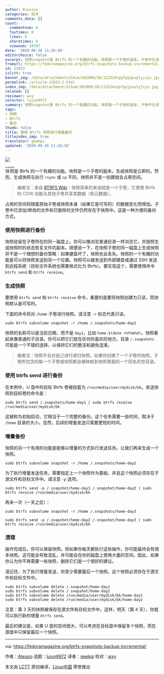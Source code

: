 ```yaml
---
author: Alessio
categories: 技术
comments_data: []
count:
  commentnum: 0
  favtimes: 0
  likes: 0
  sharetimes: 0
  viewnum: 10707
date: '2020-09-26 11:26:58'
editorchoice: false
excerpt: 快照snapshot是 Btrfs 的一个有趣的功能。快照是一个子卷的副本。子卷中已添加/修改的文件和已删除的文件仍然存在于快照中。这是一种方便的备份方式。
fromurl: https://fedoramagazine.org/btrfs-snapshots-backup-incremental/
id: 12653
islctt: true
banner_img: /data/attachment/album/202009/26/112524cppfppjpvplyjzyx.jpg
permalink: /article-12653-1.html
index_img: /data/attachment/album/202009/26/112524cppfppjpvplyjzyx.jpg.thumb.jpg
related: []
reviewer: wxy
selector: lujun9972
summary: 快照snapshot是 Btrfs 的一个有趣的功能。快照是一个子卷的副本。子卷中已添加/修改的文件和已删除的文件仍然存在于快照中。这是一种方便的备份方式。
tags:
- 快照
- Btrfs
- 备份
thumb: false
title: 使用 Btrfs 快照进行增量备份
titleindex_img: true
translator: geekpi
updated: '2020-09-26 11:26:58'
---
```


![](/data/attachment/album/202009/26/112524cppfppjpvplyjzyx.jpg)


<ruby> 快照 <rt>  snapshot </rt></ruby>是 Btrfs 的一个有趣的功能。快照是一个子卷的副本。生成快照是立即的。然而，生成快照与执行 `rsync` 或 `cp` 不同，快照并不是一创建就会占用空间。



> 
> 编者注：来自 [BTRFS Wiki](https://btrfs.wiki.kernel.org/index.php/SysadminGuide#Snapshots)：快照简单的来说就是一个子卷，它使用 Btrfs 的 COW 功能与其他子卷共享其数据（和元数据）。
> 
> 
> 


占用的空间将随着原始子卷或快照本身（如果它是可写的）的数据变化而增加。子卷中已添加/修改的文件和已删除的文件仍然存在于快照中。这是一种方便的备份方式。


### 使用快照进行备份


快照驻留在子卷所在的同一磁盘上。你可以像浏览普通目录一样浏览它，并按照生成快照时的状态恢复文件的副本。顺便说一下，在快照子卷的同一磁盘上生成快照并不是一个理想的备份策略：如果硬盘坏了，快照也会丢失。快照的一个有趣的功能是可以将快照发送到另一个位置。快照可以被发送到外部硬盘或通过 SSH 发送到远程系统（目标文件系统也需要格式化为 Btrfs）。要实现这个，需要使用命令 `btrfs send` 和 `btrfs receive`。


### 生成快照


要使用 `btrfs send` 和 `btrfs receive` 命令，重要的是要将快照创建为只读，而快照默认是可写的。


下面的命令将对 `/home` 子卷进行快照。请注意 `-r` 标志代表只读。



```
sudo btrfs subvolume snapshot -r /home /.snapshots/home-day1

```

快照的名称可以是当前日期，而不是 `day1`，比如 `home-$(date +%Y%m%d)`。快照看起来像普通的子目录。你可以把它们放在任何你喜欢的地方。目录 `/.snapshots` 可能是一个不错的选择，以保持它们的整洁和避免混淆。



> 
> 编者注：快照不会对自己进行递归快照。如果你创建了一个子卷的快照，子卷所包含的每一个子卷或快照都会被映射到快照里面的一个同名的空目录。
> 
> 
> 


### 使用 btrfs send 进行备份


在本例中，U 盘中的目标 Btrfs 卷被挂载为 `/run/media/user/mydisk/bk`。发送快照到目标卷的命令是：



```
sudo btrfs send /.snapshots/home-day1 | sudo btrfs receive /run/media/user/mydisk/bk

```

这被称为初始启动，它相当于一个完整的备份。这个任务需要一些时间，取决于 `/home` 目录的大小。显然，后续的增量发送只需要更短的时间。


### 增量备份


快照的另一个有用的功能是能够以增量的方式执行发送任务。让我们再来生成一个快照。



```
sudo btrfs subvolume snapshot -r /home /.snapshots/home-day2

```

为了执行增量发送任务，需要指定上一个快照作为基础，并且这个快照必须存在于源文件和目标文件中。请注意 `-p` 选项。



```
sudo btrfs send -p /.snapshot/home-day1 /.snapshot/home-day2 | sudo btrfs receive /run/media/user/mydisk/bk

```

再来一次（一天之后）：



```
sudo btrfs subvolume snapshot -r /home /.snapshots/home-day3

sudo btrfs send -p /.snapshot/home-day2 /.snapshot/home-day3 | sudo btrfs receive /run/media/user/mydisk/bk

```

### 清理


操作完成后，你可以保留快照。但如果你每天都执行这些操作，你可能最终会有很多快照。这可能会导致混乱，并可能会在你的磁盘上使用大量的空间。因此，如果你认为你不再需要一些快照，删除它们是一个很好的建议。


请记住，为了执行增量发送，你至少需要最后一个快照。这个快照必须存在于源文件和目标文件中。



```
sudo btrfs subvolume delete /.snapshot/home-day1
sudo btrfs subvolume delete /.snapshot/home-day2
sudo btrfs subvolume delete /run/media/user/mydisk/bk/home-day1
sudo btrfs subvolume delete /run/media/user/mydisk/bk/home-day2

```

注意：第 3 天的快照被保存在源文件和目标文件中。这样，明天（第 4 天），你就可以执行新的增量 `btrfs send`。


最后的建议是，如果 U 盘的空间很大，可以考虑在目标盘中保留多个快照，而在源盘中只保留最后一个快照。




---


via: <https://fedoramagazine.org/btrfs-snapshots-backup-incremental/>


作者：[Alessio](https://fedoramagazine.org/author/alciregi/) 选题：[lujun9972](https://github.com/lujun9972) 译者：[geekpi](https://github.com/geekpi) 校对：[wxy](https://github.com/wxy)


本文由 [LCTT](https://github.com/LCTT/TranslateProject) 原创编译，[Linux中国](https://linux.cn/) 荣誉推出